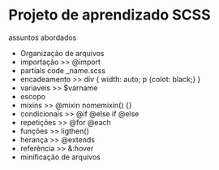 # Projeto de aprendizado SCSS

assuntos abordados

* Organização de arquivos
* importação >> @import
* partials code _name.scss
* encadeamento >> div { width: auto; p {colot: black;} }
* variaveis >> $varname
* escopo
* mixins >> @mixin nomemixin() {}
* condicionais >> @if @else if @else
* repetições >> @for @each 
* funções >> ligthen()
* herança >> @extends
* referência >> &:hover
* minificação de arquivos
